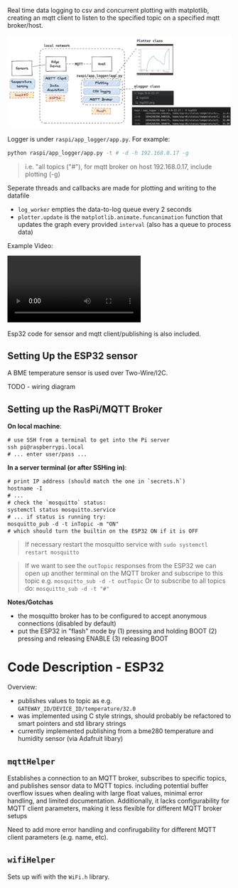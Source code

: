 Real time data logging to csv and concurrent plotting with matplotlib, creating an mqtt client to listen to the specified topic on a specified mqtt broker/host. 

![real time plotter image](./assets/sshot_realtime_plotter.png)

Logger is under `raspi/app_logger/app.py`. For example: 
```sh
python raspi/app_logger/app.py -t # -d -h 192.168.0.17 -g 
```
> i.e. "all topics ("#"), for mqtt broker on host 192.168.0.17, include plotting (-g)

Seperate threads and callbacks are made for plotting and writing to the datafile
- `log_worker` empties the data-to-log queue every 2 seconds
- `plotter.update` is the `matplotlib.animate.funcanimation` function that updates the graph every provided `interval` (also has a queue to process data)

Example Video:

![example video](assets/example.mov)

Esp32 code for sensor and mqtt client/publishing is also included.


## Setting Up the ESP32 sensor

A BME temperature sensor is used over Two-Wire/I2C. 

TODO - wiring diagram

## Setting up the RasPi/MQTT Broker

**On local machine**:
```
# use SSH from a terminal to get into the Pi server
ssh pi@raspberrypi.local 
# ... enter user/pass ...
```

**In a server terminal (or after SSHing in)**:
```
# print IP address (should match the one in `secrets.h`)
hostname -I 
# ...
# check the `mosquitto` status:
systemctl status mosquitto.service 
# ... if status is running try:
mosquitto_pub -d -t inTopic -m "ON" 
# which should turn the builtin on the ESP32 ON if it is OFF
```

> If necessary restart the mosquitto service with
`sudo systemctl restart mosquitto`

> If we want to see the `outTopic` responses from the ESP32 we can open up another terminal on the MQTT broker and subscripe to this topic e.g.
`mosquitto_sub -d -t outTopic`
> Or to subscribe to all topics do:
`mosquitto_sub -d -t "#"`

**Notes/Gotchas**
- the mosquitto broker has to be configured to accept anonymous connections (disabled by default)
- put the ESP32 in "flash" mode by (1) pressing and holding BOOT (2) pressing and releasing ENABLE (3) releasing BOOT


# Code Description - ESP32 

Overview:
- publishes values to topic as e.g. `GATEWAY_ID/DEVICE_ID/temperature/32.0`
- was implemented using C style strings, should probably be refactored to smart pointers and std library strings
- currently implemented publishing from a bme280 temperature and humidity sensor (via Adafruit libary)

## `mqttHelper`

Establishes a connection to an MQTT broker, subscribes to specific topics, and publishes sensor data to MQTT topics.  including potential buffer overflow issues when dealing with large float values, minimal error handling, and limited documentation. Additionally, it lacks configurability for MQTT client parameters, making it less flexible for different MQTT broker setups

Need to add more error handling and confirugability for different MQTT client parameters (e.g. name, etc).

## `wifiHelper`

Sets up wifi with the `WiFi.h` library.